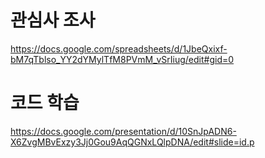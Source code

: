 # 관심사 조사 

https://docs.google.com/spreadsheets/d/1JbeQxixf-bM7qTblso_YY2dYMylTfM8PVmM_vSrIiug/edit#gid=0


# 코드 학습

https://docs.google.com/presentation/d/10SnJpADN6-X6ZvgMBvExzy3Jj0Gou9AqQGNxLQlpDNA/edit#slide=id.p
